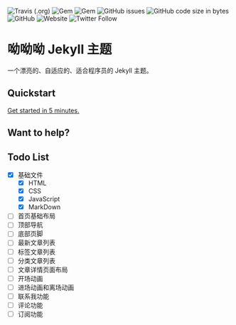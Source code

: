 ![Travis (.org)](https://img.shields.io/travis/hertzZhang/yoyoyo.svg)
![Gem](https://img.shields.io/gem/v/yoyoyo.svg)
![Gem](https://img.shields.io/gem/dt/yoyoyo.svg?color=%23e9573f&label=Gem%E4%B8%8B%E8%BD%BD%E6%80%BB%E6%AC%A1%E6%95%B0)
![GitHub issues](https://img.shields.io/github/issues/hertzZhang/yoyoyo.svg)
![GitHub code size in bytes](https://img.shields.io/github/languages/code-size/hertzZhang/yoyoyo.svg)
![GitHub](https://img.shields.io/github/license/hertzZhang/yoyoyo.svg)
![Website](https://img.shields.io/website-up-down-green-red/https/zhanghe.org/yoyoyo/.svg)
![Twitter Follow](https://img.shields.io/twitter/follow/hertzZhang.svg?style=social)

# 呦呦呦 Jekyll 主题

一个漂亮的、自适应的、适合程序员的 Jekyll 主题。

## Quickstart

[Get started in 5 minutes.](https://github.com/hertzZhang/yoyoyo/wiki/Quickstart)

## Want to help?



## Todo List

- [x] 基础文件
  - [x] HTML
  - [x] CSS
  - [x] JavaScript
  - [x] MarkDown
- [ ] 首页基础布局
- [ ] 顶部导航
- [ ] 底部页脚
- [ ] 最新文章列表
- [ ] 标签文章列表
- [ ] 分类文章列表
- [ ] 文章详情页面布局
- [ ] 开场动画
- [ ] 进场动画和离场动画
- [ ] 联系我功能
- [ ] 评论功能
- [ ] 订阅功能
